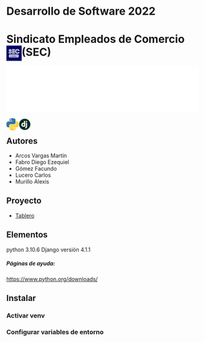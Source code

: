 # Desarrollo de Software 2022

#  Sindicato Empleados de Comercio (SEC) <img align="left" style ="text-align: left- margin-right= 10px;" alt="GIF" src="README/icon/SEC.jpg"  width="40" height="40"/>

<img height="120" alt="SEC" width="100%" src="README/marquee.svg" />

<a href="https://www.python.org/" target="_blank" title="Python"><img align="left" src="README/icon/python.png" /></a>

<a href="https://www.djangoproject.com/" target="_blank" title="Django"><img align="left" src="README/icon/django.png" width="32" height="32"/></a>
<br>

## Autores
- Arcos Vargas Martín
- Fabro Diego Ezequiel
- Gómez Facundo
- Lucero Carlos
- Murillo Alexis

## Proyecto
- [Tablero](https://github.com/orgs/UNPSJB/projects/9)

## Elementos
python 3.10.6
Django versión 4.1.1

##### Páginas de ayuda:
<a> https://www.python.org/downloads/ </a>

## Instalar

### Activar venv

### Configurar variables de entorno 

